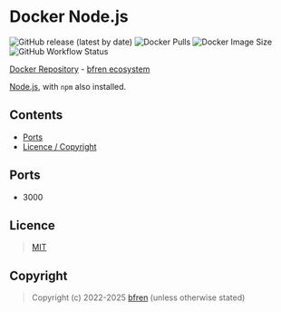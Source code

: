 # Docker Node.js

![GitHub release (latest by date)](https://img.shields.io/github/v/release/bfren/docker-node) ![Docker Pulls](https://img.shields.io/endpoint?url=https%3A%2F%2Fbfren.dev%2Fdocker%2Fpulls%2Fnode) ![Docker Image Size](https://img.shields.io/endpoint?url=https%3A%2F%2Fbfren.dev%2Fdocker%2Fsize%2Fnode) ![GitHub Workflow Status](https://img.shields.io/github/actions/workflow/status/bfren/docker-node/dev.yml?branch=main)

[Docker Repository](https://hub.docker.com/r/bfren/nginx-webdav) - [bfren ecosystem](https://github.com/bfren/docker)

[Node.js](https://nodejs.org), with `npm` also installed.

## Contents

* [Ports](#ports)
* [Licence / Copyright](#licence)

## Ports

* 3000

## Licence

> [MIT](https://mit.bfren.dev/2022)

## Copyright

> Copyright (c) 2022-2025 [bfren](https://bfren.dev) (unless otherwise stated)
